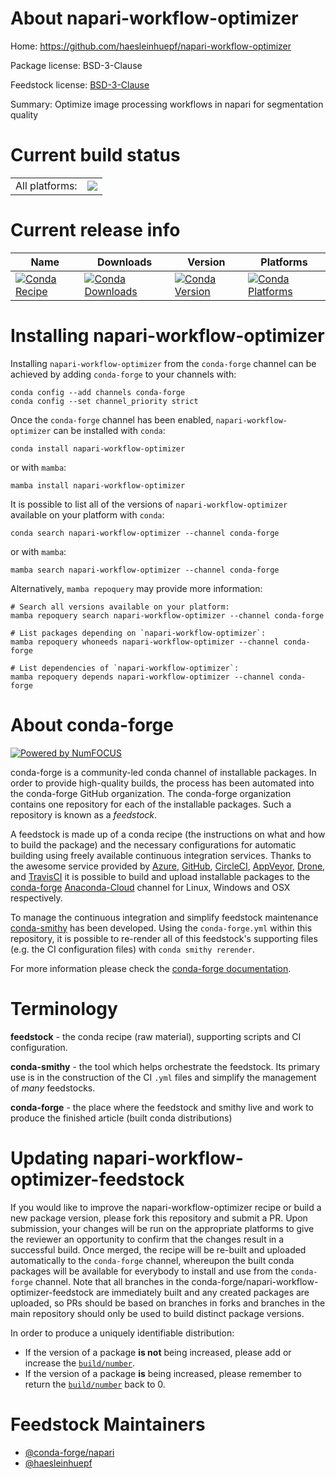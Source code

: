 About napari-workflow-optimizer
===============================

Home: https://github.com/haesleinhuepf/napari-workflow-optimizer

Package license: BSD-3-Clause

Feedstock license: [BSD-3-Clause](https://github.com/conda-forge/napari-workflow-optimizer-feedstock/blob/main/LICENSE.txt)

Summary: Optimize image processing workflows in napari for segmentation quality

Current build status
====================


<table><tr><td>All platforms:</td>
    <td>
      <a href="https://dev.azure.com/conda-forge/feedstock-builds/_build/latest?definitionId=15430&branchName=main">
        <img src="https://dev.azure.com/conda-forge/feedstock-builds/_apis/build/status/napari-workflow-optimizer-feedstock?branchName=main">
      </a>
    </td>
  </tr>
</table>

Current release info
====================

| Name | Downloads | Version | Platforms |
| --- | --- | --- | --- |
| [![Conda Recipe](https://img.shields.io/badge/recipe-napari--workflow--optimizer-green.svg)](https://anaconda.org/conda-forge/napari-workflow-optimizer) | [![Conda Downloads](https://img.shields.io/conda/dn/conda-forge/napari-workflow-optimizer.svg)](https://anaconda.org/conda-forge/napari-workflow-optimizer) | [![Conda Version](https://img.shields.io/conda/vn/conda-forge/napari-workflow-optimizer.svg)](https://anaconda.org/conda-forge/napari-workflow-optimizer) | [![Conda Platforms](https://img.shields.io/conda/pn/conda-forge/napari-workflow-optimizer.svg)](https://anaconda.org/conda-forge/napari-workflow-optimizer) |

Installing napari-workflow-optimizer
====================================

Installing `napari-workflow-optimizer` from the `conda-forge` channel can be achieved by adding `conda-forge` to your channels with:

```
conda config --add channels conda-forge
conda config --set channel_priority strict
```

Once the `conda-forge` channel has been enabled, `napari-workflow-optimizer` can be installed with `conda`:

```
conda install napari-workflow-optimizer
```

or with `mamba`:

```
mamba install napari-workflow-optimizer
```

It is possible to list all of the versions of `napari-workflow-optimizer` available on your platform with `conda`:

```
conda search napari-workflow-optimizer --channel conda-forge
```

or with `mamba`:

```
mamba search napari-workflow-optimizer --channel conda-forge
```

Alternatively, `mamba repoquery` may provide more information:

```
# Search all versions available on your platform:
mamba repoquery search napari-workflow-optimizer --channel conda-forge

# List packages depending on `napari-workflow-optimizer`:
mamba repoquery whoneeds napari-workflow-optimizer --channel conda-forge

# List dependencies of `napari-workflow-optimizer`:
mamba repoquery depends napari-workflow-optimizer --channel conda-forge
```


About conda-forge
=================

[![Powered by
NumFOCUS](https://img.shields.io/badge/powered%20by-NumFOCUS-orange.svg?style=flat&colorA=E1523D&colorB=007D8A)](https://numfocus.org)

conda-forge is a community-led conda channel of installable packages.
In order to provide high-quality builds, the process has been automated into the
conda-forge GitHub organization. The conda-forge organization contains one repository
for each of the installable packages. Such a repository is known as a *feedstock*.

A feedstock is made up of a conda recipe (the instructions on what and how to build
the package) and the necessary configurations for automatic building using freely
available continuous integration services. Thanks to the awesome service provided by
[Azure](https://azure.microsoft.com/en-us/services/devops/), [GitHub](https://github.com/),
[CircleCI](https://circleci.com/), [AppVeyor](https://www.appveyor.com/),
[Drone](https://cloud.drone.io/welcome), and [TravisCI](https://travis-ci.com/)
it is possible to build and upload installable packages to the
[conda-forge](https://anaconda.org/conda-forge) [Anaconda-Cloud](https://anaconda.org/)
channel for Linux, Windows and OSX respectively.

To manage the continuous integration and simplify feedstock maintenance
[conda-smithy](https://github.com/conda-forge/conda-smithy) has been developed.
Using the ``conda-forge.yml`` within this repository, it is possible to re-render all of
this feedstock's supporting files (e.g. the CI configuration files) with ``conda smithy rerender``.

For more information please check the [conda-forge documentation](https://conda-forge.org/docs/).

Terminology
===========

**feedstock** - the conda recipe (raw material), supporting scripts and CI configuration.

**conda-smithy** - the tool which helps orchestrate the feedstock.
                   Its primary use is in the construction of the CI ``.yml`` files
                   and simplify the management of *many* feedstocks.

**conda-forge** - the place where the feedstock and smithy live and work to
                  produce the finished article (built conda distributions)


Updating napari-workflow-optimizer-feedstock
============================================

If you would like to improve the napari-workflow-optimizer recipe or build a new
package version, please fork this repository and submit a PR. Upon submission,
your changes will be run on the appropriate platforms to give the reviewer an
opportunity to confirm that the changes result in a successful build. Once
merged, the recipe will be re-built and uploaded automatically to the
`conda-forge` channel, whereupon the built conda packages will be available for
everybody to install and use from the `conda-forge` channel.
Note that all branches in the conda-forge/napari-workflow-optimizer-feedstock are
immediately built and any created packages are uploaded, so PRs should be based
on branches in forks and branches in the main repository should only be used to
build distinct package versions.

In order to produce a uniquely identifiable distribution:
 * If the version of a package **is not** being increased, please add or increase
   the [``build/number``](https://docs.conda.io/projects/conda-build/en/latest/resources/define-metadata.html#build-number-and-string).
 * If the version of a package **is** being increased, please remember to return
   the [``build/number``](https://docs.conda.io/projects/conda-build/en/latest/resources/define-metadata.html#build-number-and-string)
   back to 0.

Feedstock Maintainers
=====================

* [@conda-forge/napari](https://github.com/conda-forge/napari/)
* [@haesleinhuepf](https://github.com/haesleinhuepf/)

